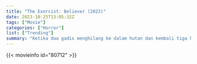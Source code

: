 ```yaml
---
title: "The Exorcist: Believer (2023)"
date: 2023-10-25T13:05:32Z
tags: ["Movie"]
categories: ["Horror"]
list: ["Trending"]
summary: "Ketika dua gadis menghilang ke dalam hutan dan kembali tiga hari kemudian tanpa mengingat apa yang terjadi pada mereka, ayah dari seorang gadis mencari Chris MacNeil, yang selamanya berubah oleh apa yang terjadi pada putrinya lima puluh tahun yang lalu."
---
```


<mux-player stream-type="on-demand"
src="https://kp3d-my.sharepoint.com/personal/ryoo_kp3d_onmicrosoft_com/_layouts/15/download.aspx?share=Ea6ThKVZcltLqOsWGF-NTFMBcC9zR9Z8yz3c6RrKbyBnfA" prefer-playback="mse" controls>

</mux-player>


{{< movieinfo id="80712" >}}

<script src="https://cdn.jsdelivr.net/npm/@mux/mux-player"></script>

 <script type="application/ld+json ">
{
"@context": "https://schema.org/",
"@type": "VideoObject",
"name": "The Exorcist: Believer (2023)",
"contentUrl": "https://stream.mux.com/vymW2rRTcVLfBOC9Kh5KaVG4l6CXglQy91201CloaefI.m3u8",
"thumbnailUrl": "https://www.themoviedb.org/t/p/original/aSuIAtUbdLDbu1YH7EFUrfnNVM9.jpg?width=314&fit_mode=preserve&time=25",
"uploadDate": "2023-10-25T13:05:32Z",
}

</script>